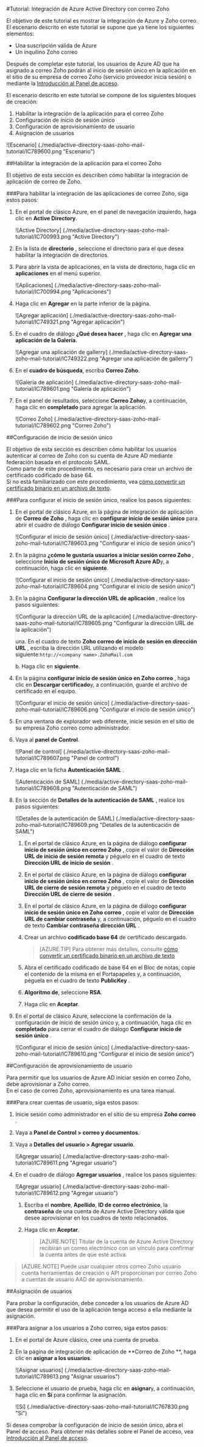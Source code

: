 <properties 
    pageTitle="Tutorial: Integración de Azure Active Directory con correo Zoho | Microsoft Azure" 
    description="Aprenda a usar correo de Zoho con Azure Active Directory para habilitar el inicio de sesión único, automatizado de aprovisionamiento y más!." 
    services="active-directory" 
    authors="jeevansd"  
    documentationCenter="na" 
    manager="femila"/>
<tags 
    ms.service="active-directory" 
    ms.devlang="na" 
    ms.topic="article" 
    ms.tgt_pltfrm="na" 
    ms.workload="identity" 
    ms.date="09/09/2016" 
    ms.author="markvi" />

#<a name="tutorial-azure-active-directory-integration-with-zoho-mail"></a>Tutorial: Integración de Azure Active Directory con correo Zoho
  
El objetivo de este tutorial es mostrar la integración de Azure y Zoho correo.  
El escenario descrito en este tutorial se supone que ya tiene los siguientes elementos:

-   Una suscripción válida de Azure
-   Un inquilino Zoho correo
  
Después de completar este tutorial, los usuarios de Azure AD que ha asignado a correo Zoho podrán al inicio de sesión único en la aplicación en el sitio de su empresa de correo Zoho (servicio proveedor inicia sesión) o mediante la [Introducción al Panel de acceso](active-directory-saas-access-panel-introduction.md).
  
El escenario descrito en este tutorial se compone de los siguientes bloques de creación:

1.  Habilitar la integración de la aplicación para el correo Zoho
2.  Configuración de inicio de sesión único
3.  Configuración de aprovisionamiento de usuario
4.  Asignación de usuarios

![Escenario] (./media/active-directory-saas-zoho-mail-tutorial/IC789600.png "Escenario")

##<a name="enabling-the-application-integration-for-zoho-mail"></a>Habilitar la integración de la aplicación para el correo Zoho
  
El objetivo de esta sección es describen cómo habilitar la integración de aplicación de correo de Zoho.

###<a name="to-enable-the-application-integration-for-zoho-mail-perform-the-following-steps"></a>Para habilitar la integración de las aplicaciones de correo Zoho, siga estos pasos:

1.  En el portal de clásico Azure, en el panel de navegación izquierdo, haga clic en **Active Directory**.

    ![Active Directory] (./media/active-directory-saas-zoho-mail-tutorial/IC700993.png "Active Directory")

2.  En la lista de **directorio** , seleccione el directorio para el que desea habilitar la integración de directorios.

3.  Para abrir la vista de aplicaciones, en la vista de directorio, haga clic en **aplicaciones** en el menú superior.

    ![Aplicaciones] (./media/active-directory-saas-zoho-mail-tutorial/IC700994.png "Aplicaciones")

4.  Haga clic en **Agregar** en la parte inferior de la página.

    ![Agregar aplicación] (./media/active-directory-saas-zoho-mail-tutorial/IC749321.png "Agregar aplicación")

5.  En el cuadro de diálogo **¿Qué desea hacer** , haga clic en **Agregar una aplicación de la Galería**.

    ![Agregar una aplicación de gallerry] (./media/active-directory-saas-zoho-mail-tutorial/IC749322.png "Agregar una aplicación de gallerry")

6.  En el **cuadro de búsqueda**, escriba **Correo Zoho**.

    ![Galería de aplicación] (./media/active-directory-saas-zoho-mail-tutorial/IC789601.png "Galería de aplicación")

7.  En el panel de resultados, seleccione **Correo Zoho**y, a continuación, haga clic en **completado** para agregar la aplicación.

    ![Correo Zoho] (./media/active-directory-saas-zoho-mail-tutorial/IC789602.png "Correo Zoho")

##<a name="configuring-single-sign-on"></a>Configuración de inicio de sesión único
  
El objetivo de esta sección es describen cómo habilitar los usuarios autenticar al correo de Zoho con su cuenta de Azure AD mediante federación basada en el protocolo SAML.  
Como parte de este procedimiento, es necesario para crear un archivo de certificado codificado de base 64.  
Si no está familiarizado con este procedimiento, vea [cómo convertir un certificado binario en un archivo de texto](http://youtu.be/PlgrzUZ-Y1o).

###<a name="to-configure-single-sign-on-perform-the-following-steps"></a>Para configurar el inicio de sesión único, realice los pasos siguientes:

1.  En el portal de clásico Azure, en la página de integración de aplicación de **Correo de Zoho** , haga clic en **configurar inicio de sesión único** para abrir el cuadro de diálogo **Configurar inicio de sesión único** .

    ![Configurar el inicio de sesión único] (./media/active-directory-saas-zoho-mail-tutorial/IC789603.png "Configurar el inicio de sesión único")

2.  En la página **¿cómo le gustaría usuarios a iniciar sesión correo Zoho** , seleccione **Inicio de sesión único de Microsoft Azure AD**y, a continuación, haga clic en **siguiente**.

    ![Configurar el inicio de sesión único] (./media/active-directory-saas-zoho-mail-tutorial/IC789604.png "Configurar el inicio de sesión único")

3.  En la página **Configurar la dirección URL de aplicación** , realice los pasos siguientes:

    ![Configurar la dirección URL de la aplicación] (./media/active-directory-saas-zoho-mail-tutorial/IC789605.png "Configurar la dirección URL de la aplicación")

    una. En el cuadro de texto **Zoho correo de inicio de sesión en dirección URL** , escriba la dirección URL utilizando el modelo siguiente:`http://<company name>.ZohoMail.com`

    b. Haga clic en **siguiente**.


4.  En la página **configurar inicio de sesión único en Zoho correo** , haga clic en **Descargar certificado**y, a continuación, guarde el archivo de certificado en el equipo.

    ![Configurar el inicio de sesión único] (./media/active-directory-saas-zoho-mail-tutorial/IC789606.png "Configurar el inicio de sesión único")

5.  En una ventana de explorador web diferente, inicie sesión en el sitio de su empresa Zoho correo como administrador.

6.  Vaya al **panel de Control**.

    ![Panel de control] (./media/active-directory-saas-zoho-mail-tutorial/IC789607.png "Panel de control")

7.  Haga clic en la ficha **Autenticación SAML** .

    ![Autenticación de SAML] (./media/active-directory-saas-zoho-mail-tutorial/IC789608.png "Autenticación de SAML")

8.  En la sección de **Detalles de la autenticación de SAML** , realice los pasos siguientes:

    ![Detalles de la autenticación de SAML] (./media/active-directory-saas-zoho-mail-tutorial/IC789609.png "Detalles de la autenticación de SAML")

    1.  En el portal de clásico Azure, en la página de diálogo **configurar inicio de sesión único en correo Zoho** , copie el valor de **Dirección URL de inicio de sesión remota** y péguelo en el cuadro de texto **Dirección URL de inicio de sesión** .
    2.  En el portal de clásico Azure, en la página de diálogo **configurar inicio de sesión único en correo Zoho** , copie el valor de **Dirección URL de cierre de sesión remota** y péguelo en el cuadro de texto **Dirección URL de cierre de sesión** .
    3.  En el portal de clásico Azure, en la página de diálogo **configurar inicio de sesión único en Zoho correo** , copie el valor de **Dirección URL de cambiar contraseña** y, a continuación, péguelo en el cuadro de texto **Cambiar contraseña dirección URL** .
    4.  Crear un archivo **codificado base 64** de certificado descargado.  

        >[AZURE.TIP] Para obtener más detalles, consulte [cómo convertir un certificado binario en un archivo de texto](http://youtu.be/PlgrzUZ-Y1o)

    5.  Abra el certificado codificado de base 64 en el Bloc de notas, copie el contenido de la misma en el Portapapeles y, a continuación, péguela en el cuadro de texto **PublicKey** .
    6.  **Algoritmo de**, seleccione **RSA**.
    7.  Haga clic en **Aceptar**.

9.  En el portal de clásico Azure, seleccione la confirmación de la configuración de inicio de sesión único y, a continuación, haga clic en **completado** para cerrar el cuadro de diálogo **Configurar inicio de sesión único** .

    ![Configurar el inicio de sesión único] (./media/active-directory-saas-zoho-mail-tutorial/IC789610.png "Configurar el inicio de sesión único")

##<a name="configuring-user-provisioning"></a>Configuración de aprovisionamiento de usuario
  
Para permitir que los usuarios de Azure AD iniciar sesión en correo Zoho, debe aprovisionar a Zoho correo.  
En el caso de correo Zoho, aprovisionamiento es una tarea manual.

###<a name="to-provision-a-user-accounts-perform-the-following-steps"></a>Para crear cuentas de usuario, siga estos pasos:

1.  Inicie sesión como administrador en el sitio de su empresa **Zoho correo** .

2.  Vaya a **Panel de Control \> correo y documentos**.

3.  Vaya a **Detalles del usuario \> Agregar usuario**.

    ![Agregar usuario] (./media/active-directory-saas-zoho-mail-tutorial/IC789611.png "Agregar usuario")

4.  En el cuadro de diálogo **Agregar usuarios** , realice los pasos siguientes:

    ![Agregar usuario] (./media/active-directory-saas-zoho-mail-tutorial/IC789612.png "Agregar usuario")

    1.  Escriba el **nombre**, **Apellido**, **ID de correo electrónico**, la **contraseña** de una cuenta de Azure Active Directory válida que desee aprovisionar en los cuadros de texto relacionados.
    2.  Haga clic en **Aceptar**.  

        >[AZURE.NOTE] Titular de la cuenta de Azure Active Directory recibirán un correo electrónico con un vínculo para confirmar la cuenta antes de que esté activa.

>[AZURE.NOTE] Puede usar cualquier otros correo Zoho usuario cuenta herramientas de creación o API proporcionan por correo Zoho a cuentas de usuario AAD de aprovisionamiento.

##<a name="assigning-users"></a>Asignación de usuarios
  
Para probar la configuración, debe conceder a los usuarios de Azure AD que desea permitir el uso de la aplicación tenga acceso a ella mediante la asignación.

###<a name="to-assign-users-to-zoho-mail-perform-the-following-steps"></a>Para asignar a los usuarios a Zoho correo, siga estos pasos:

1.  En el portal de Azure clásico, cree una cuenta de prueba.

2.  En la página de integración de aplicación de **Correo de Zoho **, haga clic en **asignar a los usuarios**.

    ![Asignar usuarios] (./media/active-directory-saas-zoho-mail-tutorial/IC789613.png "Asignar usuarios")

3.  Seleccione el usuario de prueba, haga clic en **asignar**y, a continuación, haga clic en **Sí** para confirmar la asignación.

    ![Sí] (./media/active-directory-saas-zoho-mail-tutorial/IC767830.png "Sí")
  
Si desea comprobar la configuración de inicio de sesión único, abra el Panel de acceso. Para obtener más detalles sobre el Panel de acceso, vea [Introducción al Panel de acceso](active-directory-saas-access-panel-introduction.md).